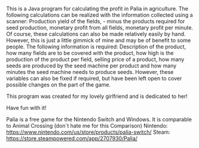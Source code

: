 This is a Java program for calculating the profit in Palia in agriculture. The following calculations can be realized with the information collected using a scanner: Production yield of the fields, - minus the products required for seed production, monetary profit from all fields, monetary profit per minute. Of course, these calculations can also be made relatively easily by hand. However, this is just a little gimmick of mine and may be of benefit to some people.
The following information is required: Description of the product, how many fields are to be covered with the product, how high is the production of the product per field, selling price of a product, how many seeds are produced by the seed machine per product and how many minutes the seed machine needs to produce seeds. However, these variables can also be fixed if required, but have been left open to cover possible changes on the part of the game.

This program was created for my lovely girlfriend and is dedicated to her!

Have fun with it!

Palia is a free game for the Nintendo Switch and Windows. It is comparable to Animal Crossing (don´t hate me for this Comparison)
Nintendo: https://www.nintendo.com/us/store/products/palia-switch/
Steam: https://store.steampowered.com/app/2707930/Palia/
